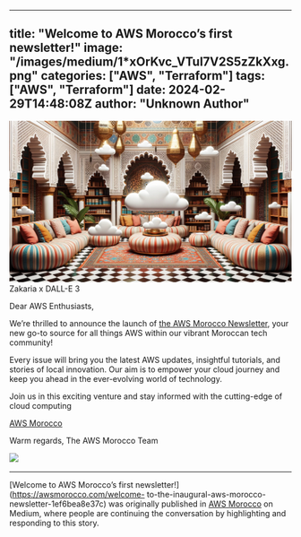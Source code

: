 
---
title: "Welcome to AWS Morocco’s first newsletter!"
image: "/images/medium/1*xOrKvc_VTuI7V2S5zZkXxg.png"
categories: ["AWS", "Terraform"]
tags: ["AWS", "Terraform"]
date: 2024-02-29T14:48:08Z
author: "Unknown Author"
---

![](/assets/images/medium/1*xOrKvc_VTuI7V2S5zZkXxg.png)Zakaria x DALL-E 3

Dear AWS Enthusiasts,

We’re thrilled to announce the launch of [the AWS Morocco
Newsletter,](https://medium.com/aws-morocco/newsletters/aws-morocco) your new
go-to source for all things AWS within our vibrant Moroccan tech community!

Every issue will bring you the latest AWS updates, insightful tutorials, and
stories of local innovation. Our aim is to empower your cloud journey and keep
you ahead in the ever-evolving world of technology.

Join us in this exciting venture and stay informed with the cutting-edge of
cloud computing

[AWS Morocco](https://awsmorocco.com)

Warm regards, The AWS Morocco Team

![](/assets/images/medium/stat?event=post.clientViewed&referrerSource=full_rss&postId=1ef6bea8e37c)

* * *

[Welcome to AWS Morocco’s first newsletter!](https://awsmorocco.com/welcome-
to-the-inaugural-aws-morocco-newsletter-1ef6bea8e37c) was originally published
in [AWS Morocco](https://awsmorocco.com) on Medium, where people are
continuing the conversation by highlighting and responding to this story.

